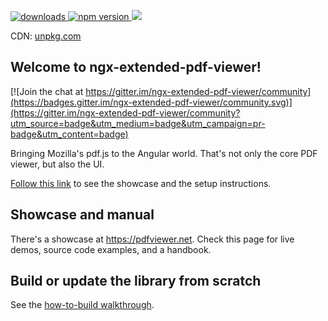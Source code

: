 <p>
  <a href="https://www.npmjs.com/package/ngx-extended-pdf-viewer">
    <img src="https://img.shields.io/npm/dm/ngx-extended-pdf-viewer.svg?style=flat" alt="downloads">
  </a>
  <a href="https://badge.fury.io/js/ngx-extended-pdf-viewer">
    <img src="https://badge.fury.io/js/ngx-extended-pdf-viewer.svg" alt="npm version">
  </a>
  <a href="https://github.com/stephanrauh/ngx-extended-pdf-viewer/blob/main/projects/ngx-extended-pdf-viewer/LICENSE"><img src="https://img.shields.io/badge/License-Apache%202.0%20with%20Commons%20Clause-brightgreen.svg"></a>
  </p>
  <p>
  CDN: <a href="https://unpkg.com/browse/ngx-extended-pdf-viewer/">unpkg.com</a>
 </p>

## Welcome to ngx-extended-pdf-viewer!

[![Join the chat at https://gitter.im/ngx-extended-pdf-viewer/community](https://badges.gitter.im/ngx-extended-pdf-viewer/community.svg)](https://gitter.im/ngx-extended-pdf-viewer/community?utm_source=badge&utm_medium=badge&utm_campaign=pr-badge&utm_content=badge)

Bringing Mozilla's pdf.js to the Angular world. That's not only the core PDF viewer, but also the UI.

[Follow this link](https://pdfviewer.net) to see the showcase and the setup instructions.

## Showcase and manual

There's a showcase at <a href="https://pdfviewer.net">https://pdfviewer.net</a>. Check this page for live demos, source code examples, and a handbook.

## Build or update the library from scratch

See the [how-to-build walkthrough](projects/ngx-extended-pdf-viewer/how-to-build.md).
